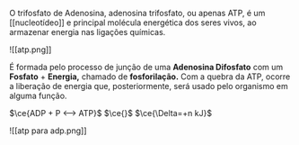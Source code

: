 O trifosfato de Adenosina, adenosina trifosfato, ou apenas ATP, é um [[nucleotídeo]] e principal molécula energética dos seres vivos, ao armazenar energia nas ligações químicas. 

![[atp.png]]

É formada pelo processo de junção de uma **Adenosina Difosfato** com um **Fosfato** + **Energia,** chamado de **fosforilação.** Com a quebra da ATP, ocorre a liberação de energia que, posteriormente, será usado pelo organismo em alguma função. 

$\ce{ADP + P <--> ATP}$ $\ce{}$ $\ce{\Delta=+n kJ}$ 

![[atp para adp.png]]


